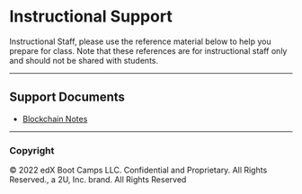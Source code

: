 # Instructional Support

Instructional Staff, please use the reference material below to help you prepare for class. Note that these references are for instructional staff only and should not be shared with students.

---

## Support Documents

* [Blockchain Notes](Blockchain.md)

---

### Copyright

© 2022 edX Boot Camps LLC. Confidential and Proprietary. All Rights Reserved., a 2U, Inc. brand. All Rights Reserved
